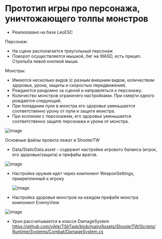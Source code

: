 # Прототип игры про персонажа, уничтожающего толпы монстров

- Реализовано на базе LeoESC

Персонаж:
- На сцене располагается треугольный персонаж
- Поворот осуществляется мышкой, бег на WASD, есть прицел. Стрельба левой кнопкой мыши.

Монстры:
- Имеются несколько видов (с разным внешним видом, количеством здоровья, урона, защиты и скоростью передвижения).
- Рождаются рандомно за сценой и направляться к персонажу.
- Количество монстров ограничего настройками. При смерти одного рождается следующий.
- При попадании пули в монстра его здоровье уменьшается соответственно урону от пули и защите монстра.
- При коллизии с персонажем, его здоровье уменьшается соответственно защите персонажа и урона от монстра.

![image](https://github.com/vikle/TShTask/assets/11353069/033143e4-19f9-40ae-b148-e0e237542e8f)

Основные файлы проекта лежат в ShooterTW
- Data/StaticData.asset - содержит настройки игрового баланса (игрок, его здоровье/защита) и префабы врагов.

![image](https://github.com/vikle/TShTask/assets/11353069/f10dbbfe-213d-47d9-9574-3de581870dd0)
  
- Настройка оружия идет через компонент WeaponSettings, прикрепленный к игроку

  ![image](https://github.com/vikle/TShTask/assets/11353069/797659b0-8ed2-40ae-ac0c-85b0627d05a6)

- Настройка здоровья монстров на каждом префабе монстра компонент EnemyView

![image](https://github.com/vikle/TShTask/assets/11353069/78b8d4f7-f8ff-468f-a3a3-eb8db247c16c)

- Урон рассчитывается в классе DamageSystem
https://github.com/vikle/TShTask/blob/main/Assets/ShooterTW/Scripts/Runtime/Systems/Combat/DamageSystem.cs
